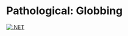 # Pathological: Globbing

[![.NET](https://github.com/IEvangelist/pathological.globbing/actions/workflows/dotnet.yml/badge.svg)](https://github.com/IEvangelist/pathological.globbing/actions/workflows/dotnet.yml)
